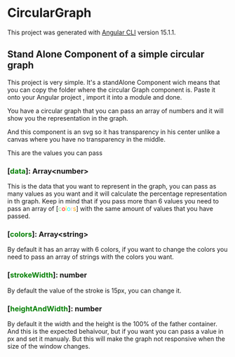 # CircularGraph

This project was generated with [Angular CLI](https://github.com/angular/angular-cli) version 15.1.1.

## Stand Alone Component of a simple circular graph

This project is very simple. It's a standAlone Component wich means that you can copy the folder where the circular Graph component is. Paste it onto your Angular project , import it into a module and done.

You have a circular graph that you can pass an array of numbers and it will show you the representation in the graph.

And this component is an svg so it has transparency in his center unlike a canvas where you have no transparency in the middle.

This are the values you can pass

### [<span style="color:green">data</span>]: Array<number\>

This is the data that you want to represent in the graph, you can pass as many values as you want and it will calculate the percentage representation in th graph. Keep in mind that if you pass more than 6 values you need to pass an array of [<span style="color:lightgreen">c</span><span style="color:red">o</span><span style="color:yellow">l</span><span style="color:cyan">o</span><span style="color:pink">r</span><span style="color:orange">s</span>] with the same amount of values that you have passed.

### [<span style="color:green">colors</span>]: Array<string\>

By default it has an array with 6 colors, if you want to change the colors you need to pass an array of strings with the colors you want.

### [<span style="color:green">strokeWidth</span>]: number

By default the value of the stroke is 15px, you can change it.

### [<span style="color:green">heightAndWidth</span>]: number

By default it the width and the height is the 100% of the father container. And this is the expected behaivour, but if you want you can pass a value in px and set it manualy. But this will make the graph not responsive when the size of the window changes.
